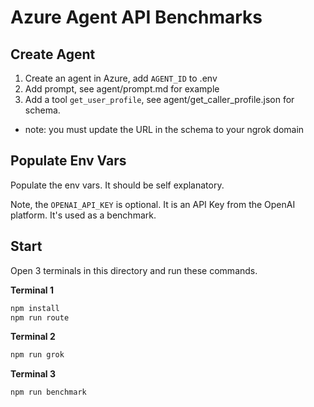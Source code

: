 # Azure Agent API Benchmarks

## Create Agent

1. Create an agent in Azure, add `AGENT_ID` to .env
2. Add prompt, see agent/prompt.md for example
3. Add a tool `get_user_profile`, see agent/get_caller_profile.json for schema.

- note: you must update the URL in the schema to your ngrok domain

## Populate Env Vars

Populate the env vars. It should be self explanatory.

Note, the `OPENAI_API_KEY` is optional. It is an API Key from the OpenAI platform. It's used as a benchmark.

## Start

Open 3 terminals in this directory and run these commands.

**Terminal 1**

```bash
npm install
npm run route
```

**Terminal 2**

```bash
npm run grok
```

**Terminal 3**

```bash
npm run benchmark
```
